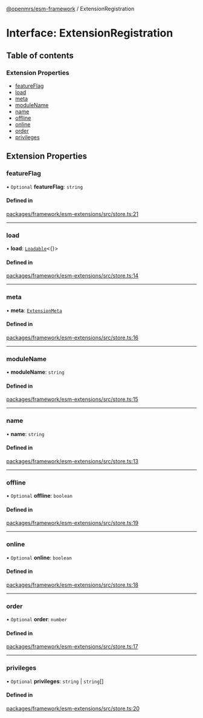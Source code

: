 [@openmrs/esm-framework](../API.md) / ExtensionRegistration

# Interface: ExtensionRegistration

## Table of contents

### Extension Properties

- [featureFlag](ExtensionRegistration.md#featureflag)
- [load](ExtensionRegistration.md#load)
- [meta](ExtensionRegistration.md#meta)
- [moduleName](ExtensionRegistration.md#modulename)
- [name](ExtensionRegistration.md#name)
- [offline](ExtensionRegistration.md#offline)
- [online](ExtensionRegistration.md#online)
- [order](ExtensionRegistration.md#order)
- [privileges](ExtensionRegistration.md#privileges)

## Extension Properties

### featureFlag

• `Optional` **featureFlag**: `string`

#### Defined in

[packages/framework/esm-extensions/src/store.ts:21](https://github.com/openmrs/openmrs-esm-core/blob/main/packages/framework/esm-extensions/src/store.ts#L21)

___

### load

• **load**: [`Loadable`](../API.md#loadable)<{}\>

#### Defined in

[packages/framework/esm-extensions/src/store.ts:14](https://github.com/openmrs/openmrs-esm-core/blob/main/packages/framework/esm-extensions/src/store.ts#L14)

___

### meta

• **meta**: [`ExtensionMeta`](ExtensionMeta.md)

#### Defined in

[packages/framework/esm-extensions/src/store.ts:16](https://github.com/openmrs/openmrs-esm-core/blob/main/packages/framework/esm-extensions/src/store.ts#L16)

___

### moduleName

• **moduleName**: `string`

#### Defined in

[packages/framework/esm-extensions/src/store.ts:15](https://github.com/openmrs/openmrs-esm-core/blob/main/packages/framework/esm-extensions/src/store.ts#L15)

___

### name

• **name**: `string`

#### Defined in

[packages/framework/esm-extensions/src/store.ts:13](https://github.com/openmrs/openmrs-esm-core/blob/main/packages/framework/esm-extensions/src/store.ts#L13)

___

### offline

• `Optional` **offline**: `boolean`

#### Defined in

[packages/framework/esm-extensions/src/store.ts:19](https://github.com/openmrs/openmrs-esm-core/blob/main/packages/framework/esm-extensions/src/store.ts#L19)

___

### online

• `Optional` **online**: `boolean`

#### Defined in

[packages/framework/esm-extensions/src/store.ts:18](https://github.com/openmrs/openmrs-esm-core/blob/main/packages/framework/esm-extensions/src/store.ts#L18)

___

### order

• `Optional` **order**: `number`

#### Defined in

[packages/framework/esm-extensions/src/store.ts:17](https://github.com/openmrs/openmrs-esm-core/blob/main/packages/framework/esm-extensions/src/store.ts#L17)

___

### privileges

• `Optional` **privileges**: `string` \| `string`[]

#### Defined in

[packages/framework/esm-extensions/src/store.ts:20](https://github.com/openmrs/openmrs-esm-core/blob/main/packages/framework/esm-extensions/src/store.ts#L20)
